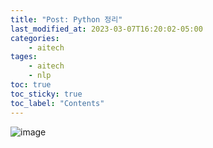 ```yaml
---
title: "Post: Python 정리"
last_modified_at: 2023-03-07T16:20:02-05:00
categories:
    - aitech
tages:
    - aitech
    - nlp
toc: true
toc_sticky: true
toc_label: "Contents"
---
```



![image](../../../image/aitech.png)

<script src="https://gist.github.com/yunjinchoidev/5422bce878af5cfa31bf644662ea15e3.js"></script>